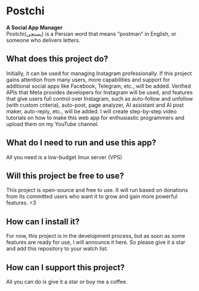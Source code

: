 # Postchi
**A Social App Manager**  
Postchi(پستچی) is a Persian word that means “postman” in English, or someone who delivers letters.

## What does this project do?
Initially, it can be used for managing Instagram professionally. If this project gains attention from many users, more capabilities and support for additional social apps like Facebook, Telegram, etc., will be added. Verified APIs that Meta provides developers for Instagram will be used, and features that give users full control over Instagram, such as auto-follow and unfollow (with custom criteria), auto-post, page analyzer, AI assistant and AI post maker, auto-reply, etc., will be added. I will create step-by-step video tutorials on how to make this web app for enthusiastic programmers and upload them on my YouTube channel.

## What do I need to run and use this app?
All you need is a low-budget linux server (VPS)

## Will this project be free to use?
This project is open-source and free to use. It will run based on donations from its committed users who want it to grow and gain more powerful features. <3

## How can I install it?
For now, this project is in the development process, but as soon as some features are ready for use, I will announce it here. So please give it a star and add this repository to your watch list.

## How can I support this project?
All you can do is give it a star or buy me a coffee.
